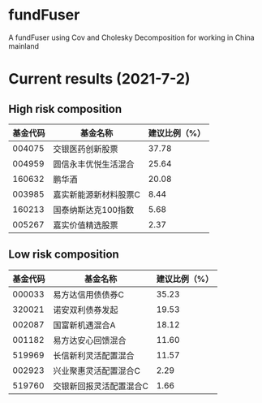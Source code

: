 # fundFuser
A fundFuser using Cov and Cholesky Decomposition for working in China mainland

# Current results (2021-7-2)
## High risk composition
|基金代码|基金名称|建议比例（%）|
|----|----|----|
| 004075 | 交银医药创新股票                   | 37.78 |
| 004959 | 圆信永丰优悦生活混合               | 25.64 |
| 160632 | 鹏华酒                             | 20.08 |
| 003985 | 嘉实新能源新材料股票C              |  8.44 |
| 160213 | 国泰纳斯达克100指数                |  5.68 |
| 005267 | 嘉实价值精选股票                   |  2.37 |

## Low risk composition
|基金代码|基金名称|建议比例（%）|
|----|----|----|
| 000033 | 易方达信用债债券C                  | 35.23 |
| 320021 | 诺安双利债券发起                   | 19.53 |
| 002087 | 国富新机遇混合A                    | 18.12 |
| 001182 | 易方达安心回馈混合                 | 11.60 |
| 519969 | 长信新利灵活配置混合               | 11.57 |
| 002923 | 兴业聚惠灵活配置混合C              |  2.29 |
| 519760 | 交银新回报灵活配置混合C            |  1.66 |
